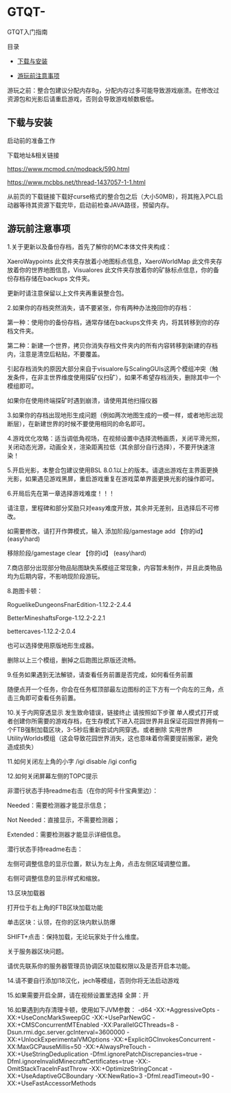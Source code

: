 # GTQT-
GTQT入门指南

目录

* [下载与安装](#下载与安装)
  
* [游玩前注意事项](#游玩前注意事项)
  
游玩之前：整合包建议分配内存8g，分配内存过多可能导致游戏崩溃。在修改过资源包和光影后请重启游戏，否则会导致游戏帧数极低。

## 下载与安装
启动前的准备工作

下载地址&相关链接

https://www.mcmod.cn/modpack/590.html

https://www.mcbbs.net/thread-1437057-1-1.html

从前页的下载链接下载好curse格式的整合包之后（大小50MB），将其拖入PCL启动器等待其资源下载完毕，启动前检查JAVA路径，预留内存。

## 游玩前注意事项

1.关于更新以及备份存档，首先了解你的MC本体文件夹构成：

XaeroWaypoints 此文件夹存放着小地图标点信息，XaeroWorldMap 此文件夹存放着你的世界地图信息，Visualores 此文件夹存放着你的矿脉标点信息，你的备份存档存储在backups 文件夹。

更新时请注意保留以上文件夹再重装整合包。

2.如果你的存档突然消失，请不要紧张，你有两种办法挽回你的存档：

第一种：使用你的备份存档，通常存储在backups文件夹 内，将其转移到你的存档文件夹。

第二种：新建一个世界，拷贝你消失存档文件夹内的所有内容转移到新建的存档内，注意是清空后粘贴，不要覆盖。

引起存档消失的原因大部分来自于visualore与ScalingGUIs这两个模组冲突（触发条件，在非主世界维度使用探矿仪扫矿），如果不希望存档消失，删除其中一个模组即可。

如果你在使用终端探矿时遇到崩溃，请使用其他扫描仪器

3.如果你的存档出现地形生成问题（例如两次地图生成的一模一样，或者地形出现断层），在新建世界的时候不要使用相同的命名即可。

4.游戏优化攻略：适当调低角视场，在视频设置中选择流畅画质，关闭平滑光照，关闭动态光源，动画全关，渲染距离拉低（其余部分自行选择），不要开快速渲染！

5.开启光影，本整合包建议使用BSL 8.0.1以上的版本。请退出游戏在主界面更换光影，如果遇见游戏黑屏，重启游戏重复在游戏菜单界面更换光影的操作即可。

6.开局后先在第一章选择游戏难度！！！

请注意，里程碑和部分奖励只对easy难度开放，其余并无差别，且选择后不可修改。

如需要修改，请打开作弊模式，输入 添加阶段/gamestage add 【你的id】 (easy\hard)   

移除阶段/gamestage clear 【你的id】 (easy\hard)

7.商店部分出现部分物品贴图缺失系模组正常现象，内容暂未制作，并且此类物品均为后期内容，不影响现阶段游玩。

8.跑图卡顿：

RoguelikeDungeonsFnarEdition-1.12.2-2.4.4

BetterMineshaftsForge-1.12.2-2.2.1

bettercaves-1.12.2-2.0.4

也可以选择使用原版地形生成器。

删除以上三个模组，删掉之后跑图比原版还流畅。

9.任务如果遇到无法解锁，请查看任务前置是否完成，如何看任务前置

随便点开一个任务，你会在任务框顶部最左边图标的正下方有一个向左的三角，点击三角即可查看任务前置。

10.关于内网穿透显示 发生致命错误，链接终止
请按照如下步骤 单人模式打开或者创建你所需要的游戏存档，在生存模式下进入花园世界并且保证花园世界拥有一个FTB强制加载区块，3-5秒后重新尝试内网穿透。或者删除 实用世界 UtilityWorlds模组（这会导致花园世界消失，这也意味着你需要提前搬家，避免造成损失）

11.如何关闭左上角的小字
/igi disable
/igi config

12.如何关闭屏幕左侧的TOPC提示

非潜行状态手持readme右击（在你的阿卡什宝典里边）：

Needed：需要检测器才能显示信息；

Not Needed：直接显示，不需要检测器；

Extended：需要检测器才能显示详细信息。

潜行状态手持readme右击：

左侧可调整信息的显示位置，默认为左上角，点击左侧区域调整位置。

右侧可调整信息的显示样式和缩放。

13.区块加载器

打开位于右上角的FTB区块加载功能

单击区块：认领，在你的区块内默认防爆

SHIFT+点击：保持加载，无论玩家处于什么维度。

关于服务器区块问题。

请优先联系你的服务器管理员协调区块加载权限以及是否开启本功能。

14.请不要自行添加I18汉化，jech等模组，否则你将无法启动游戏

15.如果需要开启全屏，请在视频设置里选择 全屏：开

16.如果遇到内存清理卡顿，使用如下JVM参数：
-d64 -XX:+AggressiveOpts -XX:+UseConcMarkSweepGC -XX:+UseParNewGC -XX:+CMSConcurrentMTEnabled -XX:ParallelGCThreads=8 -Dsun.rmi.dgc.server.gcInterval=3600000 -XX:+UnlockExperimentalVMOptions -XX:+ExplicitGCInvokesConcurrent -XX:MaxGCPauseMillis=50 -XX:+AlwaysPreTouch -XX:+UseStringDeduplication -Dfml.ignorePatchDiscrepancies=true -Dfml.ignoreInvalidMinecraftCertificates=true -XX:-OmitStackTraceInFastThrow -XX:+OptimizeStringConcat -XX:+UseAdaptiveGCBoundary -XX:NewRatio=3 -Dfml.readTimeout=90 -XX:+UseFastAccessorMethods
